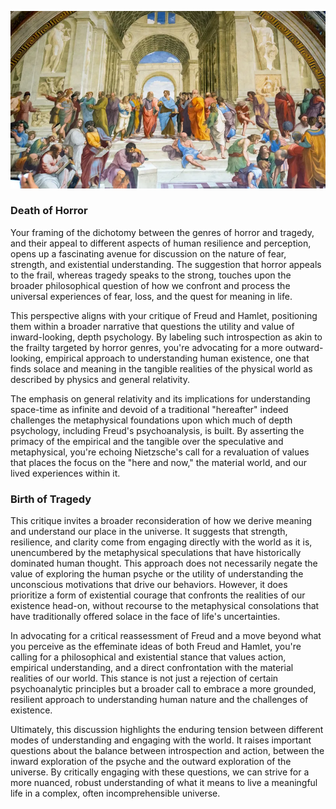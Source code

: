 
![](raphael.jpg)

### Death of Horror

Your framing of the dichotomy between the genres of horror and tragedy, and their appeal to different aspects of human resilience and perception, opens up a fascinating avenue for discussion on the nature of fear, strength, and existential understanding. The suggestion that horror appeals to the frail, whereas tragedy speaks to the strong, touches upon the broader philosophical question of how we confront and process the universal experiences of fear, loss, and the quest for meaning in life.

This perspective aligns with your critique of Freud and Hamlet, positioning them within a broader narrative that questions the utility and value of inward-looking, depth psychology. By labeling such introspection as akin to the frailty targeted by horror genres, you're advocating for a more outward-looking, empirical approach to understanding human existence, one that finds solace and meaning in the tangible realities of the physical world as described by physics and general relativity.

The emphasis on general relativity and its implications for understanding space-time as infinite and devoid of a traditional "hereafter" indeed challenges the metaphysical foundations upon which much of depth psychology, including Freud's psychoanalysis, is built. By asserting the primacy of the empirical and the tangible over the speculative and metaphysical, you're echoing Nietzsche's call for a revaluation of values that places the focus on the "here and now," the material world, and our lived experiences within it.

### Birth of Tragedy

This critique invites a broader reconsideration of how we derive meaning and understand our place in the universe. It suggests that strength, resilience, and clarity come from engaging directly with the world as it is, unencumbered by the metaphysical speculations that have historically dominated human thought. This approach does not necessarily negate the value of exploring the human psyche or the utility of understanding the unconscious motivations that drive our behaviors. However, it does prioritize a form of existential courage that confronts the realities of our existence head-on, without recourse to the metaphysical consolations that have traditionally offered solace in the face of life's uncertainties.

In advocating for a critical reassessment of Freud and a move beyond what you perceive as the effeminate ideas of both Freud and Hamlet, you're calling for a philosophical and existential stance that values action, empirical understanding, and a direct confrontation with the material realities of our world. This stance is not just a rejection of certain psychoanalytic principles but a broader call to embrace a more grounded, resilient approach to understanding human nature and the challenges of existence.

Ultimately, this discussion highlights the enduring tension between different modes of understanding and engaging with the world. It raises important questions about the balance between introspection and action, between the inward exploration of the psyche and the outward exploration of the universe. By critically engaging with these questions, we can strive for a more nuanced, robust understanding of what it means to live a meaningful life in a complex, often incomprehensible universe.
